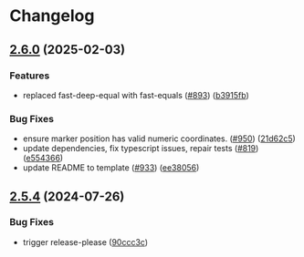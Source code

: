 # Changelog

## [2.6.0](https://github.com/googlemaps/js-markerclusterer/compare/v2.5.4...v2.6.0) (2025-02-03)


### Features

* replaced fast-deep-equal with fast-equals ([#893](https://github.com/googlemaps/js-markerclusterer/issues/893)) ([b3915fb](https://github.com/googlemaps/js-markerclusterer/commit/b3915fb9a4dec6f65bfba3612e66849b56bdda98))


### Bug Fixes

* ensure marker position has valid numeric coordinates. ([#950](https://github.com/googlemaps/js-markerclusterer/issues/950)) ([21d62c5](https://github.com/googlemaps/js-markerclusterer/commit/21d62c57b6645a1fc4bf67a61573a6e96b290a25))
* update dependencies, fix typescript issues, repair tests ([#819](https://github.com/googlemaps/js-markerclusterer/issues/819)) ([e554366](https://github.com/googlemaps/js-markerclusterer/commit/e554366ba3960530dfed939a45d84d934cd3f3fc))
* update README to template ([#933](https://github.com/googlemaps/js-markerclusterer/issues/933)) ([ee38056](https://github.com/googlemaps/js-markerclusterer/commit/ee38056616fc8dd41b9a163d60f7e6b98f9ac920))

## [2.5.4](https://github.com/googlemaps/js-markerclusterer/compare/v2.5.3...v2.5.4) (2024-07-26)


### Bug Fixes

* trigger release-please ([90ccc3c](https://github.com/googlemaps/js-markerclusterer/commit/90ccc3cbd733a912b1942c2b90e7e1333bf70879))
